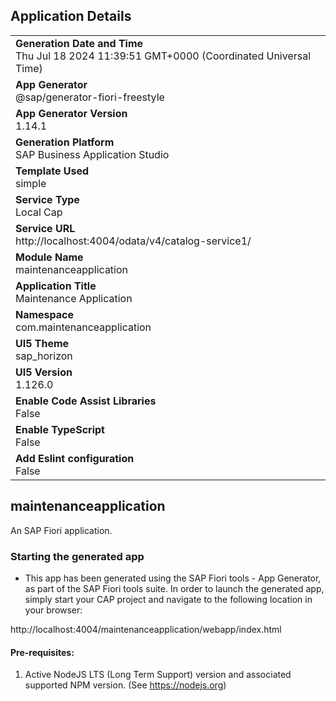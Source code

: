 ## Application Details
|               |
| ------------- |
|**Generation Date and Time**<br>Thu Jul 18 2024 11:39:51 GMT+0000 (Coordinated Universal Time)|
|**App Generator**<br>@sap/generator-fiori-freestyle|
|**App Generator Version**<br>1.14.1|
|**Generation Platform**<br>SAP Business Application Studio|
|**Template Used**<br>simple|
|**Service Type**<br>Local Cap|
|**Service URL**<br>http://localhost:4004/odata/v4/catalog-service1/
|**Module Name**<br>maintenanceapplication|
|**Application Title**<br>Maintenance Application|
|**Namespace**<br>com.maintenanceapplication|
|**UI5 Theme**<br>sap_horizon|
|**UI5 Version**<br>1.126.0|
|**Enable Code Assist Libraries**<br>False|
|**Enable TypeScript**<br>False|
|**Add Eslint configuration**<br>False|

## maintenanceapplication

An SAP Fiori application.

### Starting the generated app

-   This app has been generated using the SAP Fiori tools - App Generator, as part of the SAP Fiori tools suite.  In order to launch the generated app, simply start your CAP project and navigate to the following location in your browser:

http://localhost:4004/maintenanceapplication/webapp/index.html

#### Pre-requisites:

1. Active NodeJS LTS (Long Term Support) version and associated supported NPM version.  (See https://nodejs.org)


